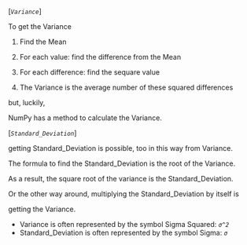 [_`Variance`_]


To get the Variance

1. Find the Mean

2. For each value: find the difference from the Mean

3. For each difference: find the sequare value

4. The Variance is the average number of these squared differences


but, luckily,

NumPy has a method to calculate the Variance.


[_`Standard_Deviation`_]

getting Standard_Deviation is possible, too in this way from Variance.

The formula to find the Standard_Deviation is the root of the Variance.

As a result, the square root of the variance is the Standard_Deviation.


Or the other way around, multiplying the Standard_Deviation by itself is

getting the Variance.


- Variance is often represented by the symbol Sigma Squared: _`σ^2`_
- Standard_Deviation is often represented by the symbol Sigma: _`σ`_
